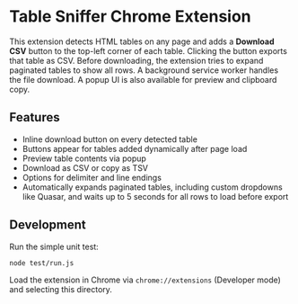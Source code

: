 # Table Sniffer Chrome Extension

This extension detects HTML tables on any page and adds a **Download CSV** button to the top-left corner of each table. Clicking the button exports that table as CSV. Before downloading, the extension tries to expand paginated tables to show all rows. A background service worker handles the file download. A popup UI is also available for preview and clipboard copy.

## Features

- Inline download button on every detected table
- Buttons appear for tables added dynamically after page load
- Preview table contents via popup
- Download as CSV or copy as TSV
- Options for delimiter and line endings
- Automatically expands paginated tables, including custom dropdowns like Quasar,
  and waits up to 5 seconds for all rows to load before export

## Development

Run the simple unit test:

```bash
node test/run.js
```

Load the extension in Chrome via `chrome://extensions` (Developer mode) and selecting this directory.
